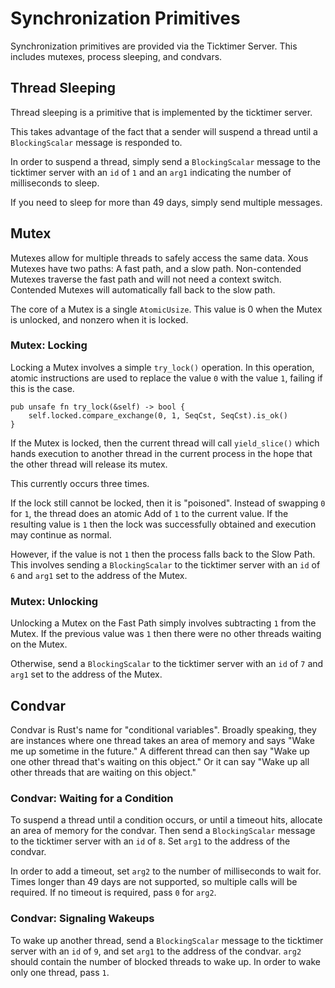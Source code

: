# Synchronization Primitives

Synchronization primitives are provided via the Ticktimer Server. This includes mutexes, process sleeping, and condvars.

## Thread Sleeping

Thread sleeping is a primitive that is implemented by the ticktimer
server.

This takes advantage of the fact that a sender will suspend a thread
until a `BlockingScalar` message is responded to.

In order to suspend a thread, simply send a `BlockingScalar` message
to the ticktimer server with an `id` of `1` and an `arg1` indicating
the number of milliseconds to sleep.

If you need  to sleep for more than 49 days, simply send multiple messages.

## Mutex

Mutexes allow for multiple threads to safely access the same data.
Xous Mutexes have two paths: A fast path, and a slow path. Non-contended
Mutexes traverse the fast path and will not need a context switch.
Contended Mutexes will automatically fall back to the slow path.

The core of a Mutex is a single `AtomicUsize`. This value is 0 when
the Mutex is unlocked, and nonzero when it is locked.

### Mutex: Locking

Locking a Mutex involves a simple `try_lock()` operation. In this
operation, atomic instructions are used to replace the value `0`
with the value `1`, failing if this is the case.

```rust,noplayground,ignore
pub unsafe fn try_lock(&self) -> bool {
    self.locked.compare_exchange(0, 1, SeqCst, SeqCst).is_ok()
}
```

If the Mutex is locked, then the current thread will call `yield_slice()`
which hands execution to another thread in the current process in the hope
that the other thread will release its mutex.

This currently occurs three times.

If the lock still cannot be locked, then it is "poisoned". Instead of
swapping `0` for `1`, the thread does an atomic Add of `1` to the current
value. If the resulting value is `1` then the lock was successfully
obtained and execution may continue as normal.

However, if the value is not `1` then the process falls back to the Slow Path. This involves sending a `BlockingScalar` to the ticktimer
server with an `id` of `6` and `arg1` set to the address of the Mutex.

### Mutex: Unlocking

Unlocking a Mutex on the Fast Path simply involves subtracting `1` from
the Mutex. If the previous value was `1` then there were no other
threads waiting on the Mutex.

Otherwise, send a `BlockingScalar` to the ticktimer server with
an `id` of `7` and `arg1` set to the address of the Mutex.

## Condvar

Condvar is Rust's name for "conditional variables". Broadly speaking,
they are instances where one thread takes an area of memory and says
"Wake me up sometime in the future." A different thread can then say
"Wake up one other thread that's waiting on this object." Or it
can say "Wake up all other threads that are waiting on this object."

### Condvar: Waiting for a Condition

To suspend a thread until a condition occurs, or until a timeout hits,
allocate an area of memory for the condvar. Then send a `BlockingScalar`
message to the ticktimer server with an `id` of `8`. Set `arg1` to the
address of the condvar.

In order to add a timeout, set `arg2` to the number of milliseconds to
wait for. Times longer than 49 days are not supported, so multiple
calls will be required. If no timeout is required, pass `0` for `arg2`.

### Condvar: Signaling Wakeups

To wake up another thread, send a `BlockingScalar` message to the ticktimer
server with an `id` of `9`, and set `arg1` to the address of the condvar.
`arg2` should contain the number of blocked threads to wake up.
In order to wake only one thread, pass `1`.